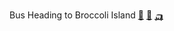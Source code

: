 Bus Heading to Broccoli Island 
[🚌](https://melon0221.github.io/Broccoli-Island/title)
[🛴](https://melon0221.github.io/Broccoli-Island/title2)
[🛺](https://melon0221.github.io/Broccoli-Island/title3)
